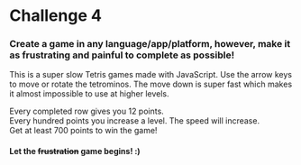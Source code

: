 # Challenge 4
 ### Create a game in any language/app/platform, however, make it as frustrating and painful to complete as possible!

 This is a super slow Tetris games made with JavaScript.
 Use the arrow keys to move or rotate the tetrominos. The move down is super fast which makes it almost impossible to use at higher levels.

 Every completed row gives you 12 points.\
 Every hundred points you increase a level. The speed will increase.\
 Get at least 700 points to win the game!

 #### Let the ~~frustration~~ game begins! :)
